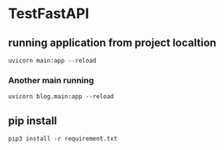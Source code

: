# TestFastAPI
## running application from project localtion 

`uvicorn main:app --reload`
### Another main running 
`uvicorn blog.main:app --reload`

## pip install 
`pip3 install -r requirement.txt`
